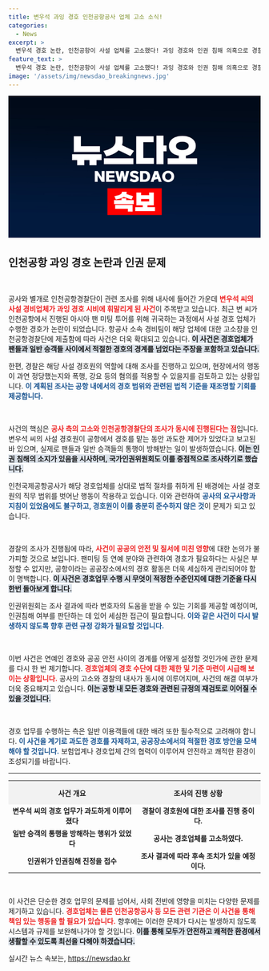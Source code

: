 ```yaml
---
title: 변우석 과잉 경호 인천공항공사 업체 고소 소식!
categories:
  - News
excerpt: >
  변우석 경호 논란, 인천공항이 사설 업체를 고소했다! 과잉 경호와 인권 침해 의혹으로 경찰과 인권위가 조사에 착수한 가운데 사건의 전말이 궁금하다. 클릭하면 더 많은 이슈를 확인할 수 있습니다!
feature_text: >
  변우석 경호 논란, 인천공항이 사설 업체를 고소했다! 과잉 경호와 인권 침해 의혹으로 경찰과 인권위가 조사에 착수한 가운데 사건의 전말이 궁금하다. 클릭하면 더 많은 이슈를 확인할 수 있습니다!
image: '/assets/img/newsdao_breakingnews.jpg'
---
```


<p><img src="/assets/img/newsdao_breakingnews.jpg" alt="bookingtag 속보" /></p>

<h2 data-ke-size="size26">인천공항 과잉 경호 논란과 인권 문제</h2>

<p data-ke-size="size16">&nbsp;</p>

<p>공사와 별개로 인천공항경찰단이 관련 조사를 위해 내사에 들어간 가운데 <b><span style="color: #ee2323;">변우석 씨의 사설 경비업체가 과잉 경호 시비에 휘말리게 된 사건</span></b>이 주목받고 있습니다. 최근 변 씨가 인천공항에서 진행된 아시아 팬 미팅 투어를 위해 귀국하는 과정에서 사설 경호 업체가 수행한 경호가 논란이 되었습니다. 항공사 소속 경비팀이 해당 업체에 대한 고소장을 인천공항경찰단에 제출함에 따라 사건은 더욱 확대되고 있습니다. <b><span style="background-color: #21538527;">이 사건은 경호업체가 팬들과 일반 승객들 사이에서 적절한 경호의 경계를 넘었다는 주장을 포함하고 있습니다.</span></b> </p>

<p>한편, 경찰은 해당 사설 경호원의 역할에 대해 조사를 진행하고 있으며, 현장에서의 행동이 과연 정당했는지와 폭행, 강요 등의 혐의를 적용할 수 있을지를 검토하고 있는 상황입니다. <b><span style="color: #1a5490;">이 계획된 조사는 공항 내에서의 경호 범위와 관련된 법적 기준을 재조명할 기회를 제공합니다.</span></b></p>

<p data-ke-size="size16">&nbsp;</p>

<p>사건의 핵심은 <b><span style="color: #ee2323;">공사 측의 고소와 인천공항경찰단의 조사가 동시에 진행된다는 점</span></b>입니다. 변우석 씨의 사설 경호원이 공항에서 경호를 맡는 동안 과도한 제어가 있었다고 보고된 바 있으며, 실제로 팬들과 일반 승객들의 통행이 방해받는 일이 발생하였습니다. <b><span style="background-color: #21538527;">이는 인권 침해의 소지가 있음을 시사하며, 국가인권위원회도 이를 중점적으로 조사하기로 했습니다.</span></b></p>

<p>인천국제공항공사가 해당 경호업체를 상대로 법적 절차를 취하게 된 배경에는 사설 경호원의 직무 범위를 벗어난 행동이 작용하고 있습니다. 이와 관련하여 <b><span style="color: #1a5490;">공사의 요구사항과 지침이 있었음에도 불구하고, 경호원이 이를 충분히 준수하지 않은 것</span></b>이 문제가 되고 있습니다. </p>

<p data-ke-size="size16">&nbsp;</p>

<p>경찰의 조사가 진행됨에 따라, <b><span style="color: #ee2323;">사건이 공공의 안전 및 질서에 미친 영향</span></b>에 대한 논의가 불가피할 것으로 보입니다. 팬미팅 등 연예 분야와 관련하여 경호가 필요하다는 사실은 부정할 수 없지만, 공항이라는 공공장소에서의 경호 활동은 더욱 세심하게 관리되어야 함이 명백합니다. <b><span style="background-color: #21538527;">이 사건은 경호업무 수행 시 무엇이 적정한 수준인지에 대한 기준을 다시 한번 돌아보게 합니다.</span></b></p>

<p>인권위원회는 조사 결과에 따라 변호자의 도움을 받을 수 있는 기회를 제공할 예정이며, 인권침해 여부를 판단하는 데 있어 세심한 접근이 필요합니다. <b><span style="color: #1a5490;">이와 같은 사건이 다시 발생하지 않도록 향후 관련 규정 강화가 필요할 것입니다.</span></b></p>

<p data-ke-size="size16">&nbsp;</p> 

<p>이번 사건은 연예인 경호와 공공 안전 사이의 경계를 어떻게 설정할 것인가에 관한 문제를 다시 한 번 제기합니다. <b><span style="color: #ee2323;">경호업체의 경호 수단에 대한 제한 및 기준 마련이 시급해 보이는 상황입니다.</span></b> 공사의 고소와 경찰의 내사가 동시에 이루어지며, 사건의 해결 여부가 더욱 중요해지고 있습니다. <b><span style="background-color: #21538527;">이는 공항 내 모든 경호와 관련된 규정의 재검토로 이어질 수 있을 것입니다.</span></b></p>

<p data-ke-size="size16">&nbsp;</p>

<p>경호 업무를 수행하는 측은 일반 이용객들에 대한 배려 또한 필수적으로 고려해야 합니다. <b><span style="color: #1a5490;">이 사건을 계기로 과도한 경호를 자제하고, 공공장소에서의 적절한 경호 방안을 모색해야 할 것입니다.</span></b> 보험업계나 경호업체 간의 협력이 이루어져 안전하고 쾌적한 환경이 조성되기를 바랍니다. </p>

<hr>

<table style="width:100%; border-collapse:collapse;">
  <tr>
    <th style="text-align: center; height: 40px; background-color: #f2f2f2;">사건 개요</th>
    <th style="text-align: center; height: 40px; background-color: #f2f2f2;">조사의 진행 상황</th>
  </tr>
  <tr>
    <td style="text-align: center; height: 17px;"><b>변우석 씨의 경호 업무가 과도하게 이루어졌다</b></td>
    <td style="text-align: center; height: 17px;"><b>경찰이 경호원에 대한 조사를 진행 중이다.</b></td>
  </tr>
  <tr>
    <td style="text-align: center; height: 17px;"><b>일반 승객의 통행을 방해하는 행위가 있었다</b></td>
    <td style="text-align: center; height: 17px;"><b>공사는 경호업체를 고소하였다.</b></td>
  </tr>
  <tr>
    <td style="text-align: center; height: 17px;"><b>인권위가 인권침해 진정을 접수</b></td>
    <td style="text-align: center; height: 17px;"><b>조사 결과에 따라 후속 조치가 있을 예정이다.</b></td>
  </tr>
</table>

<p data-ke-size="size16">&nbsp;</p>

<p>이 사건은 단순한 경호 업무의 문제를 넘어서, 사회 전반에 영향을 미치는 다양한 문제를 제기하고 있습니다. <b><span style="color: #ee2323;">경호업체는 물론 인천공항공사 등 모든 관련 기관은 이 사건을 통해 책임 있는 행동을 할 필요가 있습니다.</span></b> 향후에는 이러한 문제가 다시는 발생하지 않도록 시스템과 규제를 보완해나가야 할 것입니다. <b><span style="background-color: #21538527;">이를 통해 모두가 안전하고 쾌적한 환경에서 생활할 수 있도록 최선을 다해야 하겠습니다.</span></b></p>
실시간 뉴스 속보는, <a href="https://newsdao.kr" rel="dofollow">https://newsdao.kr</a>


